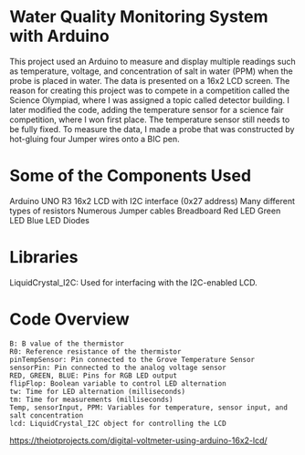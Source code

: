 # Water Quality Monitoring System with Arduino

This project used an Arduino to measure and display multiple readings such as temperature, voltage, and concentration of salt in water (PPM) when the probe is placed in water. The data is presented on a 16x2 LCD screen. The reason for creating this project was to compete in a competition called the Science Olympiad, where I was assigned a topic called detector building. I later modified the code, adding the temperature sensor for a science fair competition, where I won first place. The temperature sensor still needs to be fully fixed. To measure the data, I made a probe that was constructed by hot-gluing four Jumper wires onto a BIC pen.

# Some of the Components Used
  Arduino UNO R3 
  16x2 LCD with I2C interface (0x27 address)
  Many different types of resistors
  Numerous Jumper cables
  Breadboard
  Red LED
  Green LED
  Blue LED
  Diodes
  
  # Libraries
  LiquidCrystal_I2C: Used for interfacing with the I2C-enabled LCD.

  # Code Overview
    B: B value of the thermistor
    R0: Reference resistance of the thermistor
    pinTempSensor: Pin connected to the Grove Temperature Sensor
    sensorPin: Pin connected to the analog voltage sensor
    RED, GREEN, BLUE: Pins for RGB LED output
    flipFlop: Boolean variable to control LED alternation
    tw: Time for LED alternation (milliseconds)
    tm: Time for measurements (milliseconds)
    Temp, sensorInput, PPM: Variables for temperature, sensor input, and salt concentration
    lcd: LiquidCrystal_I2C object for controlling the LCD
https://theiotprojects.com/digital-voltmeter-using-arduino-16x2-lcd/
